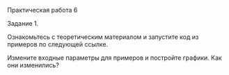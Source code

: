 Практическая работа 6

Задание 1.

Ознакомьтесь с теоретическим материалом и запустите код из примеров по следующей ссылке.

Измените входные параметры для примеров и постройте графики. Как они изменились?
